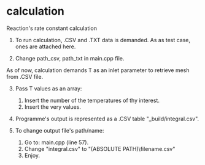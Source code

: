 # calculation
 Reaction's rate constant calculation
 
 1. To run calculation, .CSV and .TXT data is demanded. As as test case, ones are attached here.
 
 2. Change path_csv, path_txt in main.cpp file.
 
 As of now, calculation demands T as an inlet parameter to retrieve mesh from .CSV file.

3. Pass T values as an array:
	1. Insert the number of the temperatures of thy interest.
	2. Insert the very values.

4. Programme's output is represented as a .CSV table "_build/integral.csv".

5. To change output file's path/name:
	1. Go to: main.cpp (line 57).
	2. Change "integral.csv" to "(ABSOLUTE PATH)\\filename.csv"
	3. Enjoy.
	
